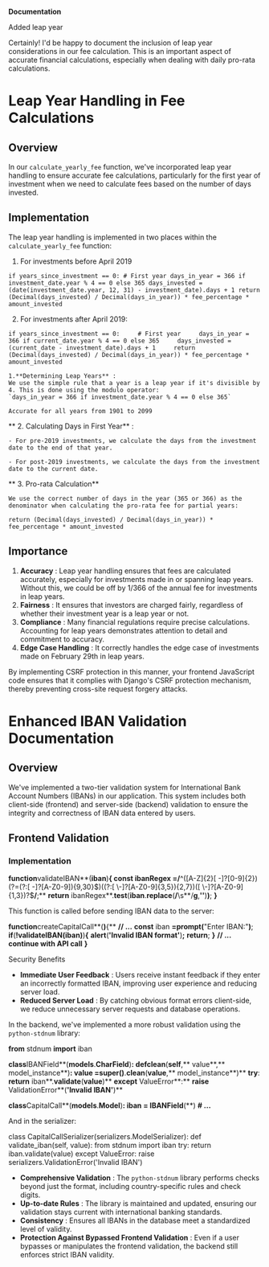 **Documentation**

Added leap year

Certainly! I'd be happy to document the inclusion of leap year considerations in our fee calculation. This is an important aspect of accurate financial calculations, especially when dealing with daily pro-rata calculations.

# Leap Year Handling in Fee Calculations

## Overview

In our `calculate_yearly_fee` function, we've incorporated leap year handling to ensure accurate fee calculations, particularly for the first year of investment when we need to calculate fees based on the number of days invested.

## Implementation

The leap year handling is implemented in two places within the `calculate_yearly_fee` function:

1. For investments before April 2019

`if years_since_investment == 0:
    # First year
    days_in_year = 366 if investment_date.year % 4 == 0 else 365
    days_invested = (date(investment_date.year, 12, 31) - investment_date).days + 1
    return (Decimal(days_invested) / Decimal(days_in_year)) * fee_percentage * amount_invested`

2. For investments after April 2019:

`if years_since_investment == 0:     # First year     days_in_year = 366 if current_date.year % 4 == 0 else 365     days_invested = (current_date - investment_date).days + 1     return (Decimal(days_invested) / Decimal(days_in_year)) * fee_percentage * amount_invested`

    1.**Determining Leap Years** :
	We use the simple rule that a year is a leap year if it's divisible by 4. This is done using the modulo operator:
	`days_in_year = 366 if investment_date.year % 4 == 0 else 365`

    Accurate for all years from 1901 to 2099

**
    2. Calculating Days in First Year** :

    - For pre-2019 investments, we calculate the days from the investment date to the end of that year.

    - For post-2019 investments, we calculate the days from the investment date to the current date.

**
    3. Pro-rata Calculation**

    We use the correct number of days in the year (365 or 366) as the denominator when calculating the pro-rata fee for partial years:

`return (Decimal(days_invested) / Decimal(days_in_year)) * fee_percentage * amount_invested`

## Importance

1. **Accuracy** : Leap year handling ensures that fees are calculated accurately, especially for investments made in or spanning leap years. Without this, we could be off by 1/366 of the annual fee for investments in leap years.
2. **Fairness** : It ensures that investors are charged fairly, regardless of whether their investment year is a leap year or not.
3. **Compliance** : Many financial regulations require precise calculations. Accounting for leap years demonstrates attention to detail and commitment to accuracy.
4. **Edge Case Handling** : It correctly handles the edge case of investments made on February 29th in leap years.

By implementing CSRF protection in this manner, your frontend JavaScript code ensures that it complies with Django's CSRF protection mechanism, thereby preventing cross-site request forgery attacks.



# Enhanced IBAN Validation Documentation

## Overview

We've implemented a two-tier validation system for International Bank Account Numbers (IBANs) in our application. This system includes both client-side (frontend) and server-side (backend) validation to ensure the integrity and correctness of IBAN data entered by users.

## Frontend Validation

### Implementation

**function**validateIBAN**(**iban**)**{
**const** ibanRegex **=**/**^([A-Z]{2}[ \-]?[0-9]{2})(?=(?:[ \-]?[A-Z0-9]){9,30}$)((?:[ \-]?[A-Z0-9]{3,5}){2,7})([ \-]?[A-Z0-9]{1,3})?$**/**;**
**return** ibanRegex**.**test**(**iban**.**replace**(**/**\s**/**g**,**''**)**)**;
**}**

This function is called before sending IBAN data to the server:

**function**createCapitalCall**(**)**{**
**// ...**
**const** iban **=**prompt**(**"Enter IBAN:"**)**;
**if**(**!**validateIBAN**(**iban**)**)**{**
**alert**(**'Invalid IBAN format'**)**;**
**return**;
**}**
**// ... continue with API call**
**}**


Security Benefits


* **Immediate User Feedback** : Users receive instant feedback if they enter an incorrectly formatted IBAN, improving user experience and reducing server load.
* **Reduced Server Load** : By catching obvious format errors client-side, we reduce unnecessary server requests and database operations.


In the backend, we've implemented a more robust validation using the `python-stdnum` library:


**from** stdnum **import** iban

**class**IBANField**(**models**.**CharField**)**:
**def**clean**(**self**,** value**,** model_instance**)**:
        value **=**super**(**)**.**clean**(**value**,** model_instance**)**
**try**:
**return** iban**.**validate**(**value**)**
**except** ValueError**:**
**raise** ValidationError**(**'Invalid IBAN'**)**

**class**CapitalCall**(**models**.**Model**)**:
    iban **=** IBANField**(**)
**# ...**



And in the serializer:

class CapitalCallSerializer(serializers.ModelSerializer):
    def validate_iban(self, value):
        from stdnum import iban
        try:
            return iban.validate(value)
        except ValueError:
            raise serializers.ValidationError('Invalid IBAN')



* **Comprehensive Validation** : The `python-stdnum` library performs checks beyond just the format, including country-specific rules and check digits.
* **Up-to-date Rules** : The library is maintained and updated, ensuring our validation stays current with international banking standards.
* **Consistency** : Ensures all IBANs in the database meet a standardized level of validity.
* **Protection Against Bypassed Frontend Validation** : Even if a user bypasses or manipulates the frontend validation, the backend still enforces strict IBAN validity.
